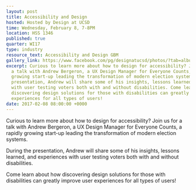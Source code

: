```yaml
---
layout: post
title: Accessibility and Design
hosted: Hosted by Design at UCSD
time: Wednesday, February 8, 7-8PM
location: HSS 1346
published: true
quarter: WI17
type: industry
resource_text: Accessibility and Design GBM
gallery_link: https://www.facebook.com/pg/designatucsd/photos/?tab=album&album_id=1838455789728217
excerpt: Curious to learn more about how to design for accessibility? Join us for
  a talk with Andrew Bergeron, a UX Design Manager for Everyone Counts, a rapidly
  growing start-up leading the transformation of modern election systems. During the
  presentation, Andrew will share some of his insights, lessons learned, and experiences
  with user testing voters both with and without disabilities. Come learn about how
  discovering design solutions for those with disabilities can greatly improve user
  experiences for all types of users!
date: 2017-02-08 08:00:00 +0000
---
```

Curious to learn more about how to design for accessibility? Join us for a talk with Andrew Bergeron, a UX Design Manager for Everyone Counts, a rapidly growing start-up leading the transformation of modern election systems. 

During the presentation, Andrew will share some of his insights, lessons learned, and experiences with user testing voters both with and without disabilities.

Come learn about how discovering design solutions for those with disabilities can greatly improve user experiences for all types of users!